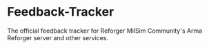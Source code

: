 # Feedback-Tracker
The official feedback tracker for Reforger MilSim Community's Arma Reforger server and other services.

